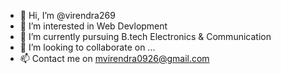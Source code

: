 - 👋 Hi, I’m @virendra269
- 👀 I’m interested in Web Devlopment
- 🌱 I’m currently pursuing B.tech Electronics & Communication
- 💞️ I’m looking to collaborate on ...
- 📫 Contact me on mvirendra0926@gmail.com

<!---
virendra269/virendra269 is a ✨ special ✨ repository because its `README.md` (this file) appears on your GitHub profile.
You can click the Preview link to take a look at your changes.
--->
